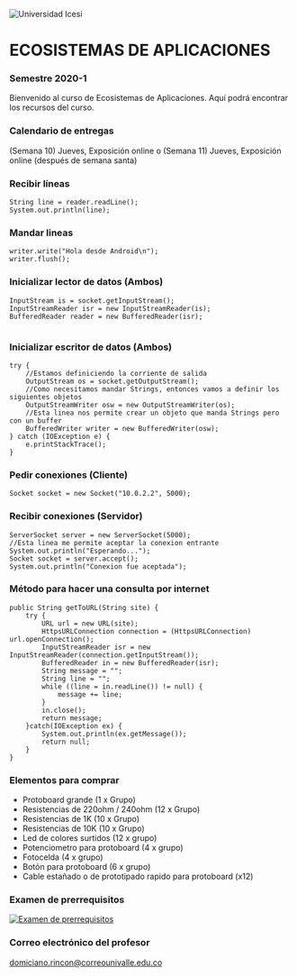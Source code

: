 ﻿![Universidad Icesi](https://www.icesi.edu.co/launiversidad/images/La_universidad/logosimbolos/Logo_icesi_JPG.jpg)
# ECOSISTEMAS DE APLICACIONES
### Semestre 2020-1

Bienvenido al curso de Ecosistemas de Aplicaciones. Aquí podrá encontrar los recursos del curso.


### Calendario de entregas
(Semana 10) Jueves, Exposición online o
(Semana 11) Jueves, Exposición online (después de semana santa)


### Recibir líneas
```
String line = reader.readLine();
System.out.println(line);
```

### Mandar lineas
```
writer.write("Hola desde Android\n");
writer.flush();
```

### Inicializar lector de datos (Ambos)
```
InputStream is = socket.getInputStream();
InputStreamReader isr = new InputStreamReader(is);
BufferedReader reader = new BufferedReader(isr);
            
```

### Inicializar escritor de datos (Ambos)
```
try {
    //Estamos definiciendo la corriente de salida
    OutputStream os = socket.getOutputStream();
    //Como necesitamos mandar Strings, entonces vamos a definir los siguientes objetos
    OutputStreamWriter osw = new OutputStreamWriter(os);
    //Esta linea nos permite crear un objeto que manda Strings pero con un buffer
    BufferedWriter writer = new BufferedWriter(osw);
} catch (IOException e) {
    e.printStackTrace();
}
```

### Pedir conexiones (Cliente)
```
Socket socket = new Socket("10.0.2.2", 5000);
```



### Recibir conexiones (Servidor)
```
ServerSocket server = new ServerSocket(5000);
//Esta linea me permite aceptar la conexion entrante
System.out.println("Esperando...");
Socket socket = server.accept();
System.out.println("Conexion fue aceptada");
```


### Método para hacer una consulta por internet
```
public String getToURL(String site) {
    try {
        URL url = new URL(site);
        HttpsURLConnection connection = (HttpsURLConnection) url.openConnection();
		InputStreamReader isr = new InputStreamReader(connection.getInputStream());
		BufferedReader in = new BufferedReader(isr);
        String message = "";
        String line = "";
        while ((line = in.readLine()) != null) {
            message += line;
        }
        in.close();
        return message;
    }catch(IOException ex) {
        System.out.println(ex.getMessage());
        return null;
    }
}
```

### Elementos para comprar
- Protoboard grande (1 x Grupo)
- Resistencias de 220ohm / 240ohm (12 x Grupo)
- Resistencias de 1K (10 x Grupo)
- Resistencias de 10K (10 x Grupo)
- Led de colores surtidos (12 x grupo)
- Potenciometro para protoboard (4 x grupo)
- Fotocelda (4 x grupo)
- Botón para protoboard (6 x grupo)
- Cable estañado o de prototipado rapido para protoboard (x12)

### Examen de prerrequisitos
[![Examen de prerrequisitos](http://www.iconninja.com/files/825/688/946/pencil-list-done-checkmark-todo-exam-icon.png)](https://forms.gle/sQSAymwBBJJiYfeo6)


### Correo electrónico del profesor
domiciano.rincon@correounivalle.edu.co